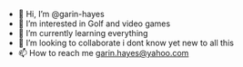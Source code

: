 - 👋 Hi, I’m @garin-hayes
- 👀 I’m interested in Golf and video games 
- 🌱 I’m currently learning everything 
- 💞️ I’m looking to collaborate i dont know yet new to all this 
- 📫 How to reach me garin.hayes@yahoo.com

<!---
garin-hayes/garin-hayes is a ✨ special ✨ repository because its `README.md` (this file) appears on your GitHub profile.
You can click the Preview link to take a look at your changes.
--->
